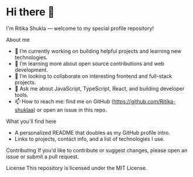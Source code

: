 # Hi there 👋

I'm Ritika Shukla — welcome to my special profile repository!

About me
- 🔭 I’m currently working on building helpful projects and learning new technologies.
- 🌱 I’m learning more about open source contributions and web development.
- 👯 I’m looking to collaborate on interesting frontend and full-stack projects.
- 💬 Ask me about JavaScript, TypeScript, React, and building developer tools.
- 📫 How to reach me: find me on GitHub (https://github.com/Ritika-shuklaa) or open an issue in this repo.

What you'll find here
- A personalized README that doubles as my GitHub profile intro.
- Links to projects, contact info, and a list of technologies I use.

Contributing
If you'd like to contribute or suggest changes, please open an issue or submit a pull request.

License
This repository is licensed under the MIT License.

